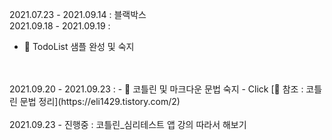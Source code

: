 2021.07.23 - 2021.09.14 : 블랙박스
<br>
2021.09.18 - 2021.09.19 :
- 📝 TodoList 샘플 완성 및 숙지
<br>
<br>
2021.09.20 - 2021.09.23 :
- 📝 코틀린 및 마크다운 문법 숙지 
- 
Click [📎 참조 : 코틀린 문법 정리](https://eli1429.tistory.com/2) 
<br>
<br>
2021.09.23 - 진행중 : 코틀린_심리테스트 앱 강의 따라서 해보기

